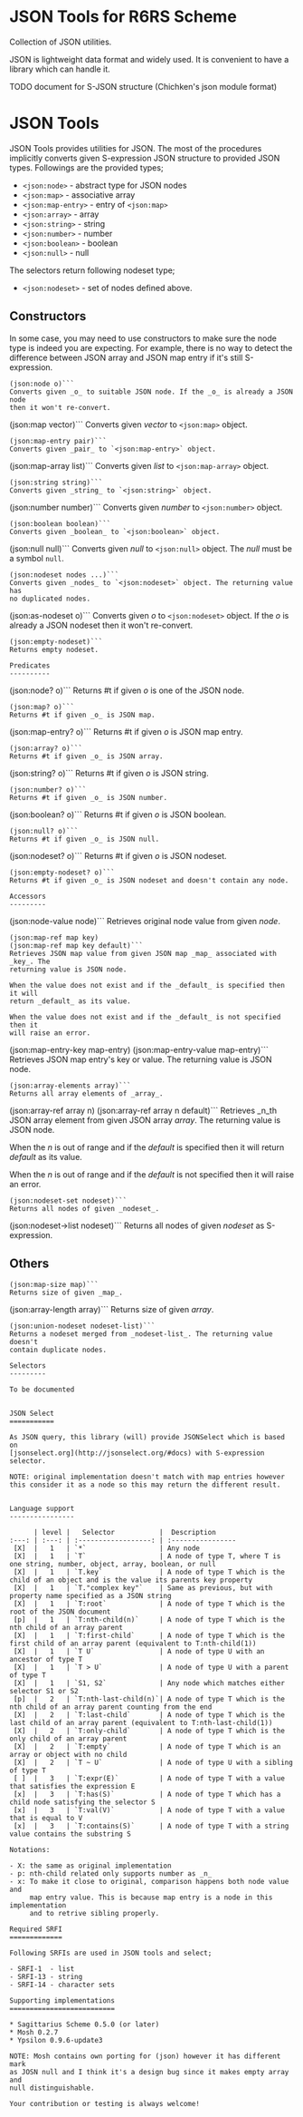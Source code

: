 JSON Tools for R6RS Scheme
==========================

Collection of JSON utilities.

JSON is lightweight data format and widely used. It is convenient to have
a library which can handle it.

TODO document for S-JSON structure (Chichken's json module format)



JSON Tools
==========

JSON Tools provides utilities for JSON. The most of the procedures implicitly
converts given S-expression JSON structure to provided JSON types. Followings
are the provided types;

- `<json:node>` - abstract type for JSON nodes
- `<json:map>`  - associative array
- `<json:map-entry>` - entry of `<json:map>`
- `<json:array>` - array
- `<json:string>` - string
- `<json:number>` - number
- `<json:boolean>` - boolean
- `<json:null>` - null

The selectors return following nodeset type;

- `<json:nodeset>` - set of nodes defined above.

Constructors
------------

In some case, you may need to use constructors to make sure the node type is
indeed you are expecting. For example, there is no way to detect the difference
between JSON array and JSON map entry if it's still S-expression.

```
(json:node o)```
Converts given _o_ to suitable JSON node. If the _o_ is already a JSON node
then it won't re-convert.

```
(json:map vector)```
Converts given _vector_ to `<json:map>` object.

```
(json:map-entry pair)```
Converts given _pair_ to `<json:map-entry>` object.

```
(json:map-array list)```
Converts given _list_ to `<json:map-array>` object.

```
(json:string string)```
Converts given _string_ to `<json:string>` object.

```
(json:number number)```
Converts given _number_ to `<json:number>` object.

```
(json:boolean boolean)```
Converts given _boolean_ to `<json:boolean>` object.

```
(json:null null)```
Converts given _null_ to `<json:null>` object. The _null_ must be a symbol
`null`.

```
(json:nodeset nodes ...)```
Converts given _nodes_ to `<json:nodeset>` object. The returning value has
no duplicated nodes.

```
(json:as-nodeset o)```
Converts given _o_ to `<json:nodeset>` object. If the _o_ is already 
a JSON nodeset then it won't re-convert.

```
(json:empty-nodeset)```
Returns empty nodeset.

Predicates
----------

```
(json:node? o)```
Returns #t if given _o_ is one of the JSON node.

```
(json:map? o)```
Returns #t if given _o_ is JSON map.

```
(json:map-entry? o)```
Returns #t if given _o_ is JSON map entry.

```
(json:array? o)```
Returns #t if given _o_ is JSON array.

```
(json:string? o)```
Returns #t if given _o_ is JSON string.

```
(json:number? o)```
Returns #t if given _o_ is JSON number.

```
(json:boolean? o)```
Returns #t if given _o_ is JSON boolean.

```
(json:null? o)```
Returns #t if given _o_ is JSON null.

```
(json:nodeset? o)```
Returns #t if given _o_ is JSON nodeset.

```
(json:empty-nodeset? o)```
Returns #t if given _o_ is JSON nodeset and doesn't contain any node.

Accessors
---------

```
(json:node-value node)```
Retrieves original node value from given _node_.

```
(json:map-ref map key)
(json:map-ref map key default)```
Retrieves JSON map value from given JSON map _map_ associated with _key_. The
returning value is JSON node.

When the value does not exist and if the _default_ is specified then it will 
return _default_ as its value.

When the value does not exist and if the _default_ is not specified then it 
will raise an error.

```
(json:map-entry-key map-entry)
(json:map-entry-value map-entry)```
Retrieves JSON map entry's key or value. The returning value is JSON node.

```
(json:array-elements array)```
Returns all array elements of _array_.

```
(json:array-ref array n)
(json:array-ref array n default)```
Retrieves _n_th JSON array element from given JSON array _array_. The
returning value is JSON node.

When the _n_ is out of range and if the _default_ is specified then it will 
return _default_ as its value.

When the _n_ is out of range and if the _default_ is not specified then it 
will raise an error.

```
(json:nodeset-set nodeset)```
Returns all nodes of given _nodeset_.

```
(json:nodeset->list nodeset)```
Returns all nodes of given _nodeset_ as S-expression.


Others
------

```
(json:map-size map)```
Returns size of given _map_.

```
(json:array-length array)```
Returns size of given _array_.

```
(json:union-nodeset nodeset-list)```
Returns a nodeset merged from _nodeset-list_. The returning value doesn't
contain duplicate nodes.

Selectors
---------

To be documented


JSON Select
===========

As JSON query, this library (will) provide JSONSelect which is based on
[jsonselect.org](http://jsonselect.org/#docs) with S-expression selector.

NOTE: original implementation doesn't match with map entries however
this consider it as a node so this may return the different result.


Language support
----------------

      | level |   Selector           |  Description
:---: | :---: | :------------------: | :----------------
 [X]  |   1   | `*`                  | Any node
 [X]  |   1   | `T`                  | A node of type T, where T is one string, number, object, array, boolean, or null
 [X]  |   1   | `T.key`              | A node of type T which is the child of an object and is the value its parents key property
 [X]  |   1   | `T."complex key"`    | Same as previous, but with property name specified as a JSON string
 [X]  |   1   | `T:root`             | A node of type T which is the root of the JSON document
 [p]  |   1   | `T:nth-child(n)`     | A node of type T which is the nth child of an array parent
 [X]  |   1   | `T:first-child`      | A node of type T which is the first child of an array parent (equivalent to T:nth-child(1))
 [X]  |   1   | `T U`                | A node of type U with an ancestor of type T
 [X]  |   1   | `T > U`              | A node of type U with a parent of type T
 [X]  |   1   | `S1, S2`             | Any node which matches either selector S1 or S2
 [p]  |   2   | `T:nth-last-child(n)`| A node of type T which is the nth child of an array parent counting from the end
 [X]  |   2   | `T:last-child`       | A node of type T which is the last child of an array parent (equivalent to T:nth-last-child(1))
 [X]  |   2   | `T:only-child`       | A node of type T which is the only child of an array parent
 [X]  |   2   | `T:empty`            | A node of type T which is an array or object with no child
 [X]  |   2   | `T ~ U`              | A node of type U with a sibling of type T
 [ ]  |   3   | `T:expr(E)`          | A node of type T with a value that satisfies the expression E
 [x]  |   3   | `T:has(S)`           | A node of type T which has a child node satisfying the selector S
 [x]  |   3   | `T:val(V)`           | A node of type T with a value that is equal to V
 [x]  |   3   | `T:contains(S)`      | A node of type T with a string value contains the substring S

Notations:

- X: the same as original implementation
- p: nth-child related only supports number as _n_
- x: To make it close to original, comparison happens both node value and
     map entry value. This is because map entry is a node in this implementation
     and to retrive sibling properly.

Required SRFI
=============

Following SRFIs are used in JSON tools and select;

- SRFI-1  - list
- SRFI-13 - string
- SRFI-14 - character sets

Supporting implementations
==========================

* Sagittarius Scheme 0.5.0 (or later)
* Mosh 0.2.7
* Ypsilon 0.9.6-update3

NOTE: Mosh contains own porting for (json) however it has different mark
as JOSN null and I think it's a design bug since it makes empty array and
null distinguishable.

Your contribution or testing is always welcome!
